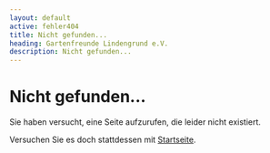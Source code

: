 ```yaml
---
layout: default
active: fehler404
title: Nicht gefunden...
heading: Gartenfreunde Lindengrund e.V.
description: Nicht gefunden...
---
```


# Nicht gefunden...

Sie haben versucht, eine Seite aufzurufen, die leider nicht existiert.

Versuchen Sie es doch stattdessen mit [Startseite](/).
